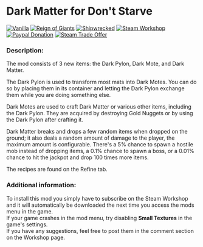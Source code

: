 # Dark Matter for Don't Starve

[![Vanilla](https://img.shields.io/badge/vanilla-yes-brightgreen.svg)](http://steamcommunity.com/workshop/filedetails/?id=442602018) 
[![Reign of Giants](https://img.shields.io/badge/RoG-yes-brightgreen.svg)](http://steamcommunity.com/workshop/filedetails/?id=442602018) 
[![Shipwrecked](https://img.shields.io/badge/SW-yes-brightgreen.svg)](http://steamcommunity.com/workshop/filedetails/?id=442602018) 
[![Steam Workshop](https://img.shields.io/badge/steam-workshop-blue.svg)](http://steamcommunity.com/workshop/filedetails/?id=442602018) 
[![Paypal Donation](https://img.shields.io/badge/donate-paypal-orange.svg)](https://www.paypal.com/cgi-bin/webscr?cmd=_s-xclick&hosted_button_id=7AJKEDU7BYRRG) 
[![Steam Trade Offer](https://img.shields.io/badge/donate-steam%20trade%20offer-orange.svg)](https://steamcommunity.com/tradeoffer/new/?partner=42003848&token=tB7Jhg1K)

###  Description:
The mod consists of 3 new items: the Dark Pylon, Dark Mote, and Dark Matter. 

The Dark Pylon is used to transform most mats into Dark Motes. You can do so by placing them in its container and letting the Dark Pylon exchange them while you are doing something else. 

Dark Motes are used to craft Dark Matter or various other items, including the Dark Pylon. 
They are acquired by destroying Gold Nuggets or by using the Dark Pylon after crafting it. 

Dark Matter breaks and drops a few random items when dropped on the ground; it also deals a random amount of damage to the player, the maximum amount is configurable. 
There's a 5% chance to spawn a hostile mob instead of dropping items, a 0.1% chance to spawn a boss, or a 0.01% chance to hit the jackpot and drop 100 times more items.

The recipes are found on the Refine tab.

###  Additional information:
To install this mod you simply have to subscribe on the Steam Workshop and it will automatically be downloaded the next time you access the mods menu in the game.</br>
If your game crashes in the mod menu, try disabling __Small Textures__ in the game's settings.</br>
If you have any suggestions, feel free to post them in the comment section on the Workshop page.

